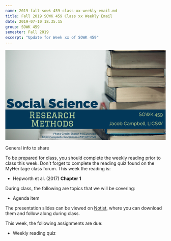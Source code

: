 ```yaml
---
name: 2019-fall-sowk-459-class-xx-weekly-email.md
title: Fall 2019 SOWK 459 Class xx Weekly Email
date: 2019-07-10 18.35.15
group: SOWK 459
semester: Fall 2019
excerpt: "Update for Week xx of SOWK 459"
---
```


![SOWK 459 Class Header](/assets/media/class-header-sowk-459-research-methods.png "SOWK 459 Class Header")

General info to share 

To be prepared for class, you should complete the weekly reading prior to class this week. Don't forget to complete the reading quiz found on the MyHeritage class forum. This week the reading is:

- Hepworth et al. (2017) __Chapter 1__

During class, the following are topics that we will be covering:

- Agenda item

The presentation slides can be viewed on [Notist](https://noti.st/campjacob), where you can download them and follow along during class.

This week, the following assignments are due:

- Weekly reading quiz
